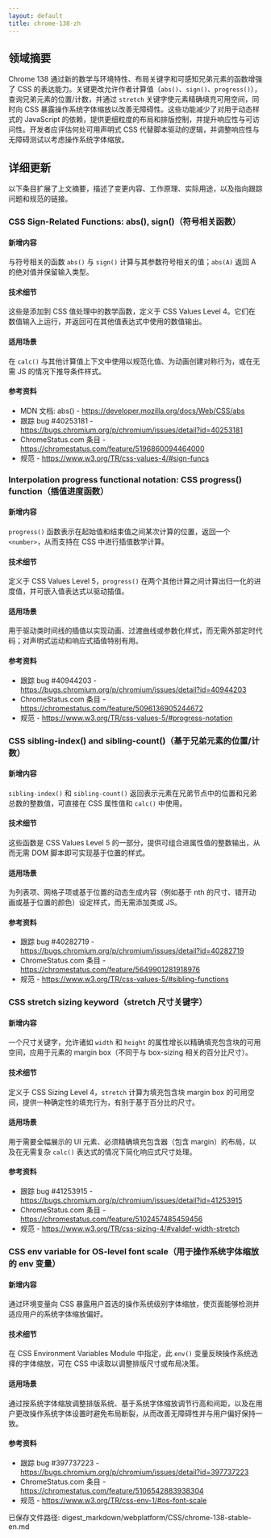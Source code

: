 ```yaml
---
layout: default
title: chrome-138-zh
---
```


## 领域摘要

Chrome 138 通过新的数学与环境特性、布局关键字和可感知兄弟元素的函数增强了 CSS 的表达能力。关键更改允许作者计算值（`abs()`、`sign()`、`progress()`），查询兄弟元素的位置/计数，并通过 `stretch` 关键字使元素精确填充可用空间，同时向 CSS 暴露操作系统字体缩放以改善无障碍性。这些功能减少了对用于动态样式的 JavaScript 的依赖，提供更细粒度的布局和排版控制，并提升响应性与可访问性。开发者应评估何处可用声明式 CSS 代替脚本驱动的逻辑，并调整响应性与无障碍测试以考虑操作系统字体缩放。

## 详细更新

以下条目扩展了上文摘要，描述了变更内容、工作原理、实际用途，以及指向跟踪问题和规范的链接。

### CSS Sign-Related Functions: abs(), sign()（符号相关函数）

#### 新增内容
与符号相关的函数 `abs()` 与 `sign()` 计算与其参数符号相关的值；`abs(A)` 返回 A 的绝对值并保留输入类型。

#### 技术细节
这些是添加到 CSS 值处理中的数学函数，定义于 CSS Values Level 4。它们在数值输入上运行，并返回可在其他值表达式中使用的数值输出。

#### 适用场景
在 `calc()` 与其他计算值上下文中使用以规范化值、为动画创建对称行为，或在无需 JS 的情况下推导条件样式。

#### 参考资料
- MDN 文档: abs() - https://developer.mozilla.org/docs/Web/CSS/abs
- 跟踪 bug #40253181 - https://bugs.chromium.org/p/chromium/issues/detail?id=40253181
- ChromeStatus.com 条目 - https://chromestatus.com/feature/5196860094464000
- 规范 - https://www.w3.org/TR/css-values-4/#sign-funcs

### Interpolation progress functional notation: CSS progress() function（插值进度函数）

#### 新增内容
`progress()` 函数表示在起始值和结束值之间某次计算的位置，返回一个 `<number>`，从而支持在 CSS 中进行插值数学计算。

#### 技术细节
定义于 CSS Values Level 5，`progress()` 在两个其他计算之间计算出归一化的进度值，并可嵌入值表达式以驱动插值。

#### 适用场景
用于驱动类时间线的插值以实现动画、过渡曲线或参数化样式，而无需外部定时代码；对声明式运动和响应式插值特别有用。

#### 参考资料
- 跟踪 bug #40944203 - https://bugs.chromium.org/p/chromium/issues/detail?id=40944203
- ChromeStatus.com 条目 - https://chromestatus.com/feature/5096136905244672
- 规范 - https://www.w3.org/TR/css-values-5/#progress-notation

### CSS sibling-index() and sibling-count()（基于兄弟元素的位置/计数）

#### 新增内容
`sibling-index()` 和 `sibling-count()` 返回表示元素在兄弟节点中的位置和兄弟总数的整数值，可直接在 CSS 属性值和 `calc()` 中使用。

#### 技术细节
这些函数是 CSS Values Level 5 的一部分，提供可组合进属性值的整数输出，从而无需 DOM 脚本即可实现基于位置的样式。

#### 适用场景
为列表项、网格子项或基于位置的动态生成内容（例如基于 nth 的尺寸、错开动画或基于位置的颜色）设定样式，而无需添加类或 JS。

#### 参考资料
- 跟踪 bug #40282719 - https://bugs.chromium.org/p/chromium/issues/detail?id=40282719
- ChromeStatus.com 条目 - https://chromestatus.com/feature/5649901281918976
- 规范 - https://www.w3.org/TR/css-values-5/#sibling-functions

### CSS stretch sizing keyword（stretch 尺寸关键字）

#### 新增内容
一个尺寸关键字，允许诸如 `width` 和 `height` 的属性增长以精确填充包含块的可用空间，应用于元素的 margin box（不同于与 box-sizing 相关的百分比尺寸）。

#### 技术细节
定义于 CSS Sizing Level 4，`stretch` 计算为填充包含块 margin box 的可用空间，提供一种确定性的填充行为，有别于基于百分比的尺寸。

#### 适用场景
用于需要全幅展示的 UI 元素、必须精确填充包含器（包含 margin）的布局，以及在无需复杂 `calc()` 表达式的情况下简化响应式尺寸处理。

#### 参考资料
- 跟踪 bug #41253915 - https://bugs.chromium.org/p/chromium/issues/detail?id=41253915
- ChromeStatus.com 条目 - https://chromestatus.com/feature/5102457485459456
- 规范 - https://www.w3.org/TR/css-sizing-4/#valdef-width-stretch

### CSS env variable for OS-level font scale（用于操作系统字体缩放的 env 变量）

#### 新增内容
通过环境变量向 CSS 暴露用户首选的操作系统级别字体缩放，使页面能够检测并适应用户的系统字体缩放偏好。

#### 技术细节
在 CSS Environment Variables Module 中指定，此 `env()` 变量反映操作系统选择的字体缩放，可在 CSS 中读取以调整排版尺寸或布局决策。

#### 适用场景
通过按系统字体缩放调整排版系统、基于系统字体缩放调节行高和间距，以及在用户更改操作系统字体设置时避免布局断裂，从而改善无障碍性并与用户偏好保持一致。

#### 参考资料
- 跟踪 bug #397737223 - https://bugs.chromium.org/p/chromium/issues/detail?id=397737223
- ChromeStatus.com 条目 - https://chromestatus.com/feature/5106542883938304
- 规范 - https://www.w3.org/TR/css-env-1/#os-font-scale

已保存文件路径: digest_markdown/webplatform/CSS/chrome-138-stable-en.md
